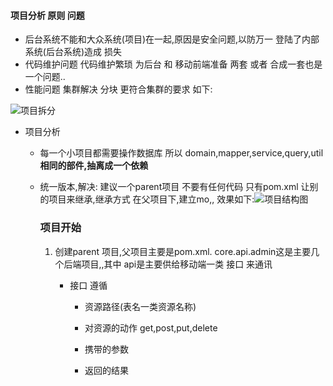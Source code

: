 ####  项目分析 原则 问题

* 后台系统不能和大众系统(项目)在一起,原因是安全问题,以防万一 登陆了内部系统(后台系统)造成 损失
* 代码维护问题  代码维护繁琐   为后台 和 移动前端准备 两套 或者 合成一套也是一个问题..  
* 性能问题     集群解决 分块 更符合集群的要求  如下:

![项目拆分](D:\javarenxiaolong\笔记\项目2\项目拆分.png)

* 项目分析 

  * 每一个小项目都需要操作数据库 所以 domain,mapper,service,query,util **相同的部件,抽离成一个依赖**  

  * 统一版本,解决: 建议一个parent项目 不要有任何代码 只有pom.xml 让别的项目来继承,继承方式 在父项目下,建立mo,, 效果如下:![项目结构图](D:\javarenxiaolong\笔记\项目2\项目结构图.png)

    ### 项目开始

    1. 创建parent 项目,父项目主要是pom.xml. core.api.admin这是主要几个后端项目,,其中 api是主要供给移动端一类 接口 来通讯 

       * 接口 遵循 

         + 资源路径(表名一类资源名称)

         + 对资源的动作 get,post,put,delete

         + 携带的参数 

         + 返回的结果 

    

    